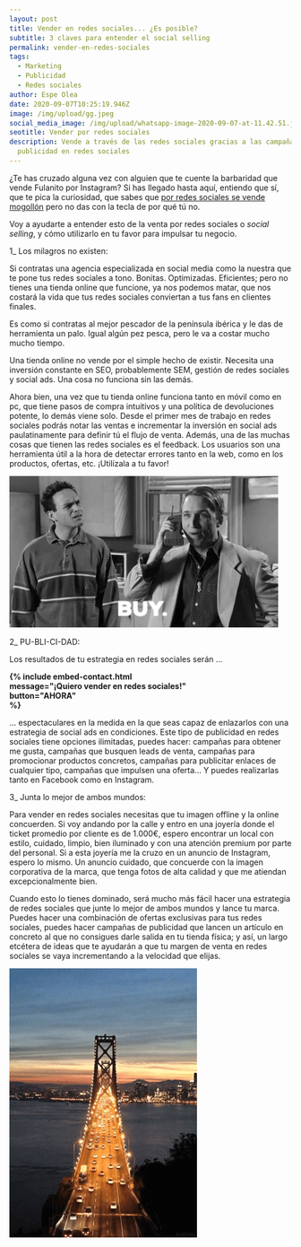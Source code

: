 ```yaml
---
layout: post
title: Vender en redes sociales... ¿Es posible?
subtitle: 3 claves para entender el social selling
permalink: vender-en-redes-sociales
tags:
  - Marketing
  - Publicidad
  - Redes sociales
author: Espe Olea
date: 2020-09-07T10:25:19.946Z
image: /img/upload/gg.jpeg
social_media_image: /img/upload/whatsapp-image-2020-09-07-at-11.42.51.jpeg
seotitle: Vender por redes sociales
description: Vende a través de las redes sociales gracias a las campañas de
  publicidad en redes sociales
---
```

¿Te has cruzado alguna vez con alguien que te cuente la barbaridad que vende Fulanito por Instagram? Si has llegado hasta aquí, entiendo que sí, que te pica la curiosidad, que sabes que [por redes sociales se vende mogollón](https://supertu.es/blog/por-que-anunciarte-en-facebook) pero no das con la tecla de por qué tú no.

Voy a ayudarte a entender esto de la venta por redes sociales o *social selling*, y cómo utilizarlo en tu favor para impulsar tu negocio.

1_ Los milagros no existen:

Si contratas una agencia especializada en social media como la nuestra que te pone tus redes sociales a tono.  Bonitas. Optimizadas. Eficientes; pero no tienes una tienda online que funcione, ya nos podemos matar, que nos costará la vida que tus redes sociales conviertan a tus fans en clientes finales.

Es como si contratas al mejor pescador de la península ibérica y le das de herramienta un palo. Igual algún pez pesca, pero le va a costar mucho mucho tiempo.

Una tienda online no vende por el simple hecho de existir. Necesita una inversión constante en SEO, probablemente SEM, gestión de redes sociales y social ads. Una cosa no funciona sin las demás.

Ahora bien, una vez que tu tienda online funciona tanto en móvil como en pc, que tiene pasos de compra intuitivos y una política de devoluciones potente, lo demás viene solo. Desde el primer mes de trabajo en redes sociales podrás notar las ventas e incrementar la inversión en social ads paulatinamente para definir tú el flujo de venta. Además, una de las muchas cosas que tienen las redes sociales es el feedback. Los usuarios son una herramienta útil a la hora de detectar errores tanto en la web, como en los productos, ofertas, etc. ¡Utilízala a tu favor!

![ventas marketing redes sociales social selling](/img/upload/sell.gif "Optimiza tu tienda online")

2_ PU-BLI-CI-DAD:

Los resultados de tu estrategia en redes sociales serán ...

**{% include embed-contact.html\
message="¡Quiero vender en redes sociales!"\
button="AHORA"\
%}**

... espectaculares en la medida en la que seas capaz de enlazarlos con una estrategia de social ads en condiciones. Este tipo de publicidad en redes sociales tiene opciones ilimitadas, puedes hacer: campañas para obtener me gusta, campañas que busquen leads de venta, campañas para promocionar productos concretos, campañas para publicitar enlaces de cualquier tipo, campañas que impulsen una oferta... Y puedes realizarlas tanto en Facebook como en Instagram. 

3_ Junta lo mejor de ambos mundos: 

Para vender en redes sociales necesitas que tu imagen offline y la online concuerden. Si voy andando por la calle y entro en una joyería donde el ticket promedio por cliente es de 1.000€, espero encontrar un local con estilo, cuidado, limpio, bien iluminado y con una atención premium por parte del personal. Si a esta joyería me la cruzo en un anuncio de Instagram, espero lo mismo. Un anuncio cuidado, que concuerde con la imagen corporativa de la marca, que tenga fotos de alta calidad y que me atiendan excepcionalmente bien. 

Cuando esto lo tienes dominado, será mucho más fácil hacer una estrategia de redes sociales que junte lo mejor de ambos mundos y lance tu marca. Puedes hacer una combinación de ofertas exclusivas para tus redes sociales, puedes hacer campañas de publicidad que lancen un artículo en concreto al que no consigues darle salida en tu tienda física; y así, un largo etcétera de ideas que te ayudarán a que tu margen de venta en redes sociales se vaya incrementando a la velocidad que elijas. 

![marketing ads redes sociales](/img/upload/puente.gif "Une lo offline y lo online")
